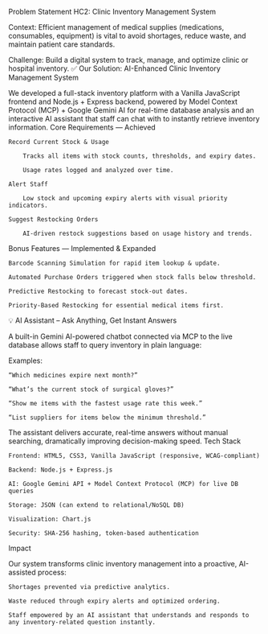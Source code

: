 Problem Statement HC2: Clinic Inventory Management System

Context:
Efficient management of medical supplies (medications, consumables, equipment) is vital to avoid shortages, reduce waste, and maintain patient care standards.

Challenge:
Build a digital system to track, manage, and optimize clinic or hospital inventory.
✅ Our Solution: AI-Enhanced Clinic Inventory Management System

We developed a full-stack inventory platform with a Vanilla JavaScript frontend and Node.js + Express backend, powered by Model Context Protocol (MCP) + Google Gemini AI for real-time database analysis and an interactive AI assistant that staff can chat with to instantly retrieve inventory information.
Core Requirements — Achieved

    Record Current Stock & Usage

        Tracks all items with stock counts, thresholds, and expiry dates.

        Usage rates logged and analyzed over time.

    Alert Staff

        Low stock and upcoming expiry alerts with visual priority indicators.

    Suggest Restocking Orders

        AI-driven restock suggestions based on usage history and trends.

Bonus Features — Implemented & Expanded

    Barcode Scanning Simulation for rapid item lookup & update.

    Automated Purchase Orders triggered when stock falls below threshold.

    Predictive Restocking to forecast stock-out dates.

    Priority-Based Restocking for essential medical items first.

💡 AI Assistant – Ask Anything, Get Instant Answers

A built-in Gemini AI-powered chatbot connected via MCP to the live database allows staff to query inventory in plain language:

Examples:

    “Which medicines expire next month?”

    “What’s the current stock of surgical gloves?”

    “Show me items with the fastest usage rate this week.”

    “List suppliers for items below the minimum threshold.”

The assistant delivers accurate, real-time answers without manual searching, dramatically improving decision-making speed.
Tech Stack

    Frontend: HTML5, CSS3, Vanilla JavaScript (responsive, WCAG-compliant)

    Backend: Node.js + Express.js

    AI: Google Gemini API + Model Context Protocol (MCP) for live DB queries

    Storage: JSON (can extend to relational/NoSQL DB)

    Visualization: Chart.js

    Security: SHA-256 hashing, token-based authentication

Impact

Our system transforms clinic inventory management into a proactive, AI-assisted process:

    Shortages prevented via predictive analytics.

    Waste reduced through expiry alerts and optimized ordering.

    Staff empowered by an AI assistant that understands and responds to any inventory-related question instantly.
